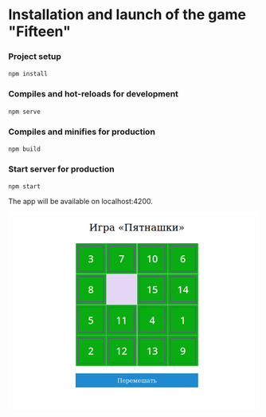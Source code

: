 # Installation and launch of the game "Fifteen"

### Project setup

```
npm install
```

### Compiles and hot-reloads for development
```
npm serve
```

### Compiles and minifies for production
```
npm build
```

### Start server for production
```
npm start
```

The app will be available on localhost:4200.

![The main screen of the game "Fifteen"](src/img/fifteen.png)
